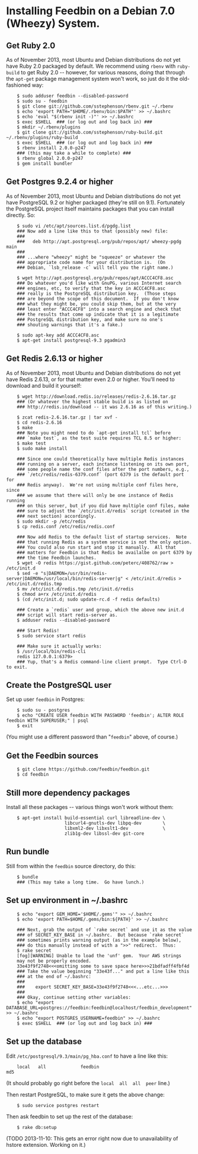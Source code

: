 Installing Feedbin on a Debian 7.0 (Wheezy) System.
===================================================

Get Ruby 2.0
------------

As of November 2013, most Ubuntu and Debian distributions do not yet have Ruby 2.0 packaged by default.  We recommend using `rbenv` with `ruby-build` to get Ruby 2.0 -- however, for various reasons, doing that through the `apt-get` package management system won't work, so just do it the old-fashioned way:

        $ sudo adduser feedbin --disabled-password
        $ sudo su - feedbin
        $ git clone git://github.com/sstephenson/rbenv.git ~/.rbenv
        $ echo 'export PATH="$HOME/.rbenv/bin:$PATH"' >> ~/.bashrc
        $ echo 'eval "$(rbenv init -)"' >> ~/.bashrc
        $ exec $SHELL  ### (or log out and log back in) ###
        $ mkdir ~/.rbenv/plugins
        $ git clone git://github.com/sstephenson/ruby-build.git ~/.rbenv/plugins/ruby-build
        $ exec $SHELL  ### (or log out and log back in) ###
        $ rbenv install 2.0.0-p247
        ### (this may take a while to complete) ###
        $ rbenv global 2.0.0-p247
        $ gem install bundler

Get Postgres 9.2.4 or higher
----------------------------

As of November 2013, most Ubuntu and Debian distributions do not yet have PostgreSQL 9.2 or higher packaged (they're still on 9.1). Fortunately the PostgreSQL project itself maintains packages that you can install directly.  So:

        $ sudo vi /etc/apt/sources.list.d/pgdg.list
        ### Now add a line like this to that (possibly new) file:
        ###
        ###   deb http://apt.postgresql.org/pub/repos/apt/ wheezy-pgdg main
        ###
        ### ...where "wheezy" might be "squeeze" or whatever the
        ### appropriate code name for your distribution is.  (On
        ### Debian, `lsb_release -c` will tell you the right name.)

        $ wget http://apt.postgresql.org/pub/repos/apt/ACCC4CF8.asc
        ### Do whatever you'd like with GnuPG, various Internet search
        ### engines, etc, to verify that the key in ACCC4CF8.asc
        ### really is the PostgreSQL distribution key.  (Those steps
        ### are beyond the scope of this document.  If you don't know
        ### what they might be, you could skip them, but at the very
        ### least enter "ACCC4CF8" into a search engine and check that
        ### the results that come up indicate that it is a legitimate
        ### PostgreSQL distribution key, and make sure no one's
        ### shouting warnings that it's a fake.)

        $ sudo apt-key add ACCC4CF8.asc
        $ apt-get install postgresql-9.3 pgadmin3

Get Redis 2.6.13 or higher
--------------------------

As of November 2013, most Ubuntu and Debian distributions do not yet have Redis 2.6.13, or for that matter even 2.0 or higher.  You'll need to download and build it yourself:

        $ wget http://download.redis.io/releases/redis-2.6.16.tar.gz
        ### (Or whatever the highest stable build is as listed on
        ### http://redis.io/download -- it was 2.6.16 as of this writing.)
        
        $ zcat redis-2.6.16.tar.gz | tar xvf -
        $ cd redis-2.6.16
        $ make
        ### Note you might need to do `apt-get install tcl` before
        ### `make test`, as the test suite requires TCL 8.5 or higher:
        $ make test
        $ sudo make install
        
        ### Since one could theoretically have multiple Redis instances
        ### running on a server, each inctance listening on its own port,
        ### some people name the conf files after the port numbers, e.g.,
        ### `/etc/redis/redis-6379.conf` (port 6379 is the default port for
        ### Redis anyway).  We're not using multiple conf files here, since
        ### we assume that there will only be one instance of Redis running
        ### on this server, but if you did have multiple conf files, make
        ### sure to adjust the `/etc/init.d/redis` script (created in the
        ### next section) accordingly.
        $ sudo mkdir -p /etc/redis
        $ cp redis.conf /etc/redis/redis.conf
        
        ### Now add Redis to the default list of startup services.  Note
        ### that running Redis as a system service is not the only option.
        ### You could also run start and stop it manually.  All that
        ### matters for Feedbin is that Redis be availalbe on port 6379 by
        ### the time Feedbin launches.
        $ wget -O redis https://gist.github.com/peterc/408762/raw > /etc/init.d
        $ sed -e "s|DAEMON=/usr/bin/redis-server|DAEMON=/usr/local/bin/redis-server|g" < /etc/init.d/redis > /etc/init.d/redis.tmp
        $ mv /etc/init.d/redis.tmp /etc/init.d/redis
        $ chmod a+rx /etc/init.d/redis
        $ (cd /etc/init.d; sudo update-rc.d -f redis defaults)
        
        ### Create a `redis` user and group, which the above new init.d
        ### script will start redis-server as.
        $ adduser redis --disabled-password
        
        ### Start Redis!
        $ sudo service start redis
        
        ### Make sure it actually works:
        $ /usr/local/bin/redis-cli
        redis 127.0.0.1:6379> 
        ### Yup, that's a Redis command-line client prompt.  Type Ctrl-D to exit.

Create the PostgreSQL user
--------------------------

Set up user `feedbin` in Postgres:

        $ sudo su - postgres
        $ echo "CREATE USER feedbin WITH PASSWORD 'feedbin'; ALTER ROLE feedbin WITH SUPERUSER;" | psql
        $ exit

(You might use a different password than "`feedbin`" above, of course.)

Get the Feedbin sources
-----------------------

        $ git clone https://github.com/feedbin/feedbin.git
        $ cd feedbin

Still more dependency packages
------------------------------

Install all these packages -- various things won't work without them:

        $ apt-get install build-essential curl libreadline-dev \
                          libcurl4-gnutls-dev libpq-dev        \
                          libxml2-dev libxslt1-dev             \
                          zlib1g-dev libssl-dev git-core

Run bundle
----------

Still from within the `feedbin` source directory, do this:

        $ bundle
        ### (This may take a long time.  Go have lunch.)

Set up environment in ~/.bashrc
-------------------------------

        $ echo "export GEM_HOME='$HOME/.gems'" >> ~/.bashrc
        $ echo 'export PATH=$HOME/.gems/bin:${PATH}' >> ~/.bashrc
        
        ### Next, grab the output of `rake secret` and use it as the value
        ### of SECRET_KEY_BASE in ~/.bashrc.  But because `rake secret`
        ### sometimes prints warning output (as in the example below),
        ### do this manually instead of with a ">>" redirect.  Thus:
        $ rake secret
        [fog][WARNING] Unable to load the 'unf' gem.  Your AWS strings
        may not be properly encoded.
        33e43f9f2748<<<omitting some to save space here>>>21bdfadff4fbf4d
        ### Take the value beginning "33e43f..." and put a line like this
        ### at the end of ~/.bashrc:
        ###
        ###    export SECRET_KEY_BASE=33e43f9f2748<<<...etc...>>>
        ###
        ### Okay, continue setting other variables:
        $ echo "export DATABASE_URL=postgres://feedbin:feedbin@localhost/feedbin_development" >> ~/.bashrc
        $ echo "export POSTGRES_USERNAME=feedbin" >> ~/.bashrc
        $ exec $SHELL  ### (or log out and log back in) ###

Set up the database
-------------------

Edit `/etc/postgresql/9.3/main/pg_hba.conf` to have a line like this:

        local   all             feedbin                                 md5

(It should probably go right before the `local  all  all  peer` line.)

Then restart PostgreSQL, to make sure it gets the above change:

        $ sudo service postgres restart

Then ask feedbin to set up the rest of the database:

        $ rake db:setup

(TODO 2013-11-10: This gets an error right now due to unavailability
of hstore extension.  Working on it.)
